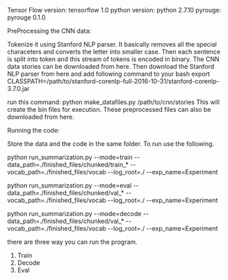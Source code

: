 
Tensor Flow version: tensorflow 1.0
python version: python 2.7.10
pyrouge: pyrouge 0.1.0


PreProcessing the CNN data:

Tokenize it using Stanford NLP parser. It basically removes all the special characeters and converts the letter into smaller case.
Then each sentence is split into token and this stream of tokens is encoded in binary.
The CNN data stories can be downloaded from here.
Then download the Stanford NLP parser from here and add following command to your bash 
export CLASSPATH=/path/to/stanford-corenlp-full-2016-10-31/stanford-corenlp-3.7.0.jar

run this command: python make_datafiles.py /path/to/cnn/stories 
This will create the bin files for execution. These preprocessed files can also be downloaded from here.


Running the code:

Store the data and the code in the same folder. To run  use the following. 

python run_summarization.py --mode=train --data_path=./finished_files/chunked/train_* --vocab_path=./finished_files/vocab --log_root=./ --exp_name=Experiment

python run_summarization.py --mode=eval --data_path=./finished_files/chunked/val_* --vocab_path=./finished_files/vocab --log_root=./ --exp_name=Experiment

python run_summarization.py --mode=decode --data_path=./finished_files/chunked/val_* --vocab_path=./finished_files/vocab --log_root=./ --exp_name=Experiment


there are three way you can run the program. 
1. Train
2. Decode
3. Eval 


